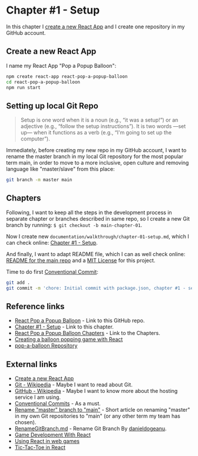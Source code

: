# Chapter #1 - Setup

In this chapter I [create a new React App](https://legacy.reactjs.org/docs/create-a-new-react-app.html) and I create one repository in my GitHub account.

## Create a new React App

I name my React App "Pop a Popup Balloon":

```bash
npm create react-app react-pop-a-popup-balloon
cd react-pop-a-popup-balloon
npm run start
```

## Setting up local Git Repo

>    Setup is one word when it is a noun (e.g., “it was a setup!”) or an adjective (e.g., “follow the setup instructions”). It is two words —set up— when it functions as a verb (e.g., “I'm going to set up the computer”).

Immediately, before creating my new repo in my GitHub account, I want to rename the master branch in my local Git repository for the most popular term main, in order to move to a more inclusive, open culture and removing language like "master/slave" from this place:

```bash
git branch -m master main
```

## Chapters

Following, I want to keep all the steps in the development process in separate chapter or branches described in same repo, so I create a new Git branch by running: `$ git checkout -b main-chapter-01`.

Now I create new `documentation/walkthrough/chapter-01-setup.md`, which I can check online: [Chapter #1 - Setup](https://github.com/qbreis/react-pop-a-popup-balloon/blob/main/documentation/walkthrough/chapter-01-setup.md).

And finally, I want to adapt README file, which I can as well check online: [README for the main repo](https://github.com/qbreis/react-pop-a-popup-balloon/blob/main/documentation/walkthrough/README.md) and a [MIT License](https://github.com/qbreis/react-pop-a-popup-balloon/blob/main/LICENSE) for this project.

Time to do first [Conventional Commit](https://www.conventionalcommits.org/en/v1.0.0/):

```bash
git add .
git commit -m 'chore: Initial commit with package.json, chapter #1 - setup, readme and license documentation-related files'
```

## Reference links

- [React Pop a Popup Balloon](https://github.com/qbreis/react-pop-a-popup-balloon/) - Link to this GitHub repo.
- [Chapter #1 - Setup](https://github.com/qbreis/react-pop-a-popup-balloon/blob/main/documentation/walkthrough/chapter-01-setup.md) - Link to this chapter.
- [React Pop a Popup Balloon Chapters](https://github.com/qbreis/react-pop-a-popup-balloon/tree/main/documentation/walkthrough) - Link to the Chapters.
- [Creating a balloon popping game with React](https://blog.logrocket.com/using-react-web-games/#creating-balloon-popping-game-react)
- [pop-a-balloon Repository](https://github.com/c99rahul/pop-a-balloon)

## External links

- [Create a new React App](https://legacy.reactjs.org/docs/create-a-new-react-app.html)
- [Git - Wikipedia](https://en.wikipedia.org/wiki/Git) - Maybe I want to read about Git.
- [GitHub - Wikipedia](https://en.wikipedia.org/wiki/GitHub) - Maybe I want to know more about the hosting service I am using.
- [Conventional Commits](https://www.conventionalcommits.org/en/v1.0.0/) - As a must.
- [Rename "master" branch to "main"](https://www.git-tower.com/learn/git/faq/git-rename-master-to-main) - Short article on renaming "master" in my own Git repositories to "main" (or any other term my team has chosen).
- [RenameGitBranch.md](https://gist.github.com/danieldogeanu/739f88ea5312aaa23180e162e3ae89ab) - Rename Git Branch By [danieldogeanu](https://gist.github.com/danieldogeanu).
- [Game Development With React](https://reactresources.com/topics/game-development)
- [Using React in web games](https://blog.logrocket.com/using-react-web-games/)
- [Tic-Tac-Toe in React](https://kyleshevlin.com/tic-tac-toe/)